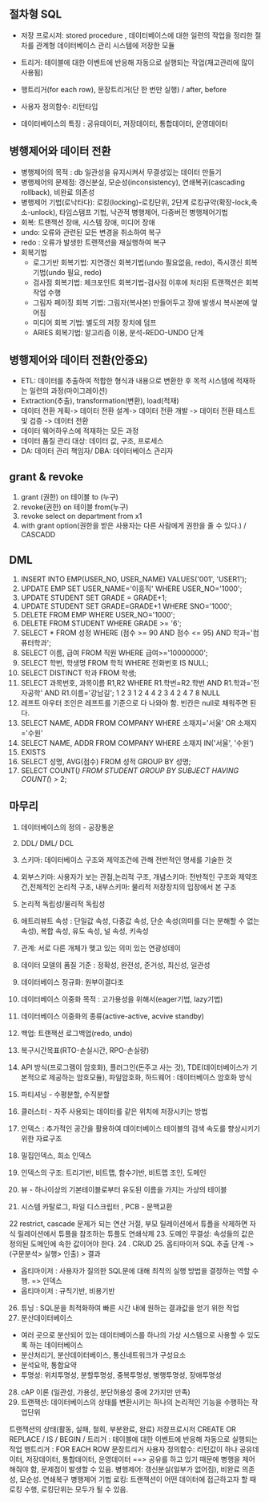 ## 절차형 SQL
- 저장 프로시저: stored procedure , 데이터베이스에 대한 일련의 작업을 정리한 절차를 관계형 데이터베이스 관리 시스템에 저장한 모듈
- 트리거: 테이블에 대한 이벤트에 반응해 자동으로 실행되는 작업(재고관리에 많이 사용됨)
- 행트리거(for each row), 문장트리거(단 한 번만 실행) / after, before
- 사용자 정의함수: 리턴타입 

- 데이터베이스의 특징 : 공유데이터, 저장데이터, 통합데이터, 운영데이터


## 병행제어와 데이터 전환
- 병행제어의 목적 : db 일관성을 유지시켜서 무결성있는 데이터 만들기
- 병행제어의 문제점: 갱신분실, 모순성(inconsistency), 연쇄복귀(cascading rollback), 비완료 의존성
- 병행제어 기법(로낙타다): 로킹(locking)-로킹단위, 2단계 로킹규약(확장-lock,축소-unlock), 타임스탬프 기법, 낙관적 병행제어, 다중버전 병행제어기법
- 회복: 트랜잭션 장애, 시스템 장애, 미디어 장애
- undo: 오류와 관련된 모든 변경을 취소하여 복구
- redo : 오류가 발생한 트랜잭션을 재실행하여 복구
- 회복기법
  - 로그기반 회복기법: 지연갱신 회복기법(undo 필요없음, redo), 즉시갱신 회복기법(undo 필요, redo)
  - 검사점 회복기법: 체크포인트 회복기법-검사점 이후에 처리된 트랜잭션은 회복작업 수행
  - 그림자 페이징 회복 기법: 그림자(복사본) 만들어두고 장애 발생시 복사본에 엎어침
  - 미디어 회복 기법: 별도의 저장 장치에 덤프
  - ARIES 회복기법: 알고리즘 이용, 분석-REDO-UNDO 단계
  
  
## 병행제어와 데이터 전환(안중요)
- ETL: 데이터를 추출하여 적합한 형식과 내용으로 변환한 후 목적 시스템에 적재하는 일련의 과정(마이그레이션)
- Extraction(추출), transformation(변환), load(적재)
- 데이터 전환 게획-> 데이터 전환 설계-> 데이터 전환 개발 -> 데이터 전환 테스트 및 검증 -> 데이터 전환
- 데이터 웨어하우스에 적재하는 모든 과정
- 데이터 품질 관리 대상: 데이터 값, 구조, 프로세스
- DA: 데이터 관리 책임자/ DBA: 데이터베이스 관리자



## grant & revoke
1. grant (권한) on 테이블 to (누구)
2. revoke(권한) on 테이블 from(누구)
3. revoke select on department from x1
4. with grant option(권한을 받은 사용자는 다른 사람에게 권한을 줄 수 있다.) / CASCADD


## DML
1. INSERT INTO EMP(USER_NO, USER_NAME) VALUES('001', 'USER1');
2. UPDATE EMP SET USER_NAME='이흥직' WHERE USER_NO='1000';
3. UPDATE STUDENT SET GRADE = GRADE+1;
4. UPDATE STUDENT SET GRADE=GRADE+1 WHERE SNO='1000';
5.  DELETE FROM EMP WHERE USER_NO='1000';
6. DELETE FROM STUDENT WHERE GRADE >= '6';
7. SELECT * FROM 성정 WHERE (점수 >= 90 AND 점수 <= 95) AND 학과='컴퓨터학과';
8. SELECT 이름, 급여 FROM 직원 WHERE 급여>='10000000';
9. SELECT 학번, 학생명 FROM 학적 WHERE 전화번호 IS NULL;
10. SELECT DISTINCT 학과 FROM 학생;
11. SELECT 과목번호, 과목이름 R1,R2 WHERE R1.학번=R2.학번 AND R1.학과='전자공학' AND R1.이름='강남길';
 1 2 3
 1 2 4
 4 2 3
 4 2 4
 7 8 NULL
12. 레프트 아우터 조인은 레프트를 기준으로 다 나와야 함. 빈칸은 null로 채워주면 된다.
13. SELECT NAME, ADDR FROM COMPANY WHERE 소재지='서울' OR 소재지='수원'
14. SELECT NAME, ADDR FROM COMPANY WHERE 소재지 IN('서울', '수원')
15. EXISTS
16. SELECT 성명, AVG(점수) FROM 성적 GROUP BY 성명;
17. SELECT COUNT(*) FROM STUDENT GROUP BY SUBJECT HAVING COUNT(*) > 2;

## 마무리
1. 데이터베이스의 정의 - 공장통운
2. DDL/ DML/ DCL
3. 스키마: 데이터베이스 구조와 제약조건에 관해 전반적인 명세를 기술한 것
4. 외부스키마: 사용자가 보는 관점,논리적 구조, 개념스키마: 전반적인 구조와 제약조건,전체적인 논리적 구조, 내부스키마: 물리적 저장장치의 입장에서 본 구조
5. 논리적 독립성/물리적 독립성
6. 애트리뷰트 속성 : 단일값 속성, 다중값 속성, 단순 속성(의미를 더는 분해할 수 없는 속성), 복합 속성, 유도 속성, 널 속성, 키속성
7. 관계: 서로 다른 개체가 맺고 있는 의미 있는 연광성데이
8. 데이터 모델의 품질 기준 : 정확성, 완전성, 준거성, 최신성, 일관성
9. 데이터베이스 정규화: 원부이결다조
10. 데이터베이스 이중화 목적 : 고가용성을 위해서(eager기법, lazy기법)
11. 데이터베이스 이중화의 종류(active-active, acvive standby)
12. 백업: 트랜잭션 로그백업(redo, undo)
13. 복구시간목표(RTO-손실시간, RPO-손실량)
14. API 방식(프로그램이 암호화), 플러그인(돈주고 사는 것), TDE(데이터베이스가 기본적으로 제공하는 암호모듈), 파일암호화, 하드웨어 : 데이터베이스 암호화 방식

15. 파티셔닝 - 수평분할, 수직분할
16. 클러스터 - 자주 사용되는 데이터를 같은 위치에 저장시키는 방법
17. 인덱스 : 추가적인 공간을 활용하여 데이터베이스 테이블의 검색 속도를 향상시키기 위한 자료구조
18. 밀집인덱스, 희소 인덱스
19. 인덱스의 구조: 트리기반, 비트맵, 함수기반, 비트맵 조인, 도메인
20. 뷰 - 하나이상의 기본테이블로부터 유도된 이름을 가지는 가상의 테이블
21. 시스템 카탈로그, 파일 디스크립터 , PCB - 문맥교환

22 restrict, cascade
문제가 되는 연산 거절, 부모 릴레이션에서 튜플을 삭제하면 자식 릴레이션에서 튜플을 참조하는 튜플도 연쇄삭제
23. 도메인 무결성: 속성들의 값은 정의된 도메인에 속한 값이어야 한다.
24 . CRUD
25. 옵티마이저 SQL 추출 단계 -> (구문분석> 실행> 인출) > 결과
   - 옵티마이저 : 사용자가 질의한 SQL문에 대해 최적의 실행 방법을 결정하는 역할 수행. => 인덱스
   - 옵티마이저 : 규칙기반, 비용기반
26. 튜닝 : SQL문을 최적화하여 빠른 시간 내에 원하는 결과값을 얻기 위한 작업
27. 분산데이터베이스
  - 여러 곳으로 분산되어 있는 데이터베이스를 하나의 가상 시스템으로 사용할 수 있도록 하는 데이터베이스
  - 분산처리기, 분산데이터베이스, 통신네트워크가 구성요소
  - 분석요약, 통합요약
  - 투명성: 위치투명성, 분할투명성, 중복투명성, 병행투명성, 장애투명성


28. cAP 이론 (일관성, 가용성, 분단허용성 중에 2가지만 만족)
29. 트랜잭션: 데이터베이스의 상태를 변환시키는 하나의 논리적인 기능을 수행하는 작업단위

트랜잭션의 상태(활동, 실패, 철회, 부분완료, 완료)
저장프로시저 CREATE OR REPLACE  / IS / BEGIN /
트리거 : 테이블에 대한 이벤트에 반응해 자동으로 실행되는 작업
행트리거 : FOR EACH ROW
문장트리거
사용자 정의함수: 리턴값이 하나
공유데이터, 저장데이터, 통합데이터, 운영데이터 ==> 공유를 하고 있기 때문에 병행을 제어해줘야 함, 문제점이 발생할 수 있음.
병행제어: 갱신분실(일부가 없어짐), 비완료 의존성, 모순성. 연쇄복구
병행제어 기법
로킹: 트랜잭션이 어떤 데이터에 접근하고자 할 때 로킹 수행, 로킹단위는 모두가 될 수 있음.
